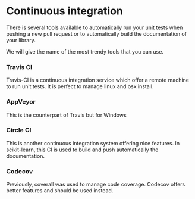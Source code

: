 # Continuous integration

There is several tools available to automatically run your unit tests when
pushing a new pull request or to automatically build the documentation of your
library.

We will give the name of the most trendy tools that you can use.

### Travis CI

Travis-CI is a continuous integration service which offer a remote machine to
run unit tests. It is perfect to manage linux and osx install.

### AppVeyor

This is the counterpart of Travis but for Windows

### Circle CI

This is another continuous integration system offering nice features. In
scikit-learn, this CI is used to build and push automatically the documentation.

### Codecov

Previously, coverall was used to manage code coverage. Codecov offers better
features and should be used instead.
